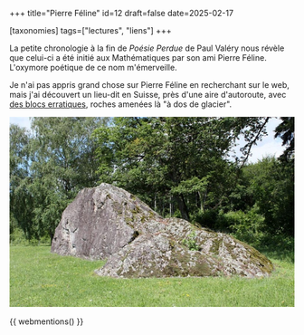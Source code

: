 +++
title="Pierre Féline"
id=12
draft=false
date=2025-02-17

[taxonomies]
tags=["lectures", "liens"]
+++

La petite chronologie à la fin de _Poésie Perdue_ de Paul Valéry nous révèle que celui-ci a été initié aux Mathématiques par son ami Pierre Féline. L'oxymore poétique de ce nom m'émerveille.

<!-- more -->

Je n'ai pas appris grand chose sur Pierre Féline en recherchant sur le web, mais j'ai découvert un lieu-dit en Suisse, près d'une aire d'autoroute, avec [des blocs erratiques](https://www.visinand.ch/Blocs_erratiques/Vaud/Crans-Pierre_Feline/Crans-Pierre_Feline.htm), roches amenées là "à dos de glacier".

![Pierre féline](pierreFeline.jpeg)

{{ webmentions() }}
